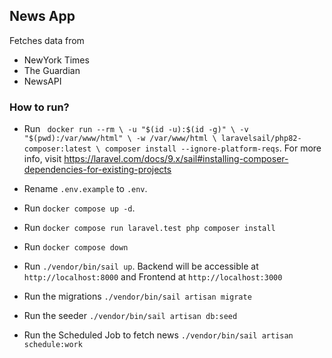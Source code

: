 ## News App

Fetches data from

-   NewYork Times
-   The Guardian
-   NewsAPI

### How to run?

-   Run `
docker run --rm \
-u "$(id -u):$(id -g)" \
-v "$(pwd):/var/www/html" \
-w /var/www/html \
laravelsail/php82-composer:latest \
composer install --ignore-platform-reqs`. For more info, visit https://laravel.com/docs/9.x/sail#installing-composer-dependencies-for-existing-projects
-   Rename `.env.example` to `.env`.
-   Run `docker compose up -d`.
-   Run `docker compose run laravel.test php composer install`
-   Run `docker compose down`

-   Run `./vendor/bin/sail up`. Backend will be accessible at `http://localhost:8000` and Frontend at `http://localhost:3000`
-   Run the migrations `./vendor/bin/sail artisan migrate`
-   Run the seeder `./vendor/bin/sail artisan db:seed`
-   Run the Scheduled Job to fetch news `./vendor/bin/sail artisan schedule:work`
